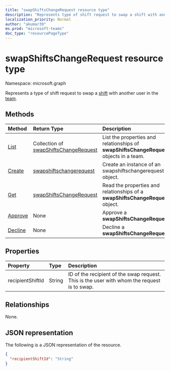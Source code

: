 ```yaml
---
title: "swapShiftsChangeRequest resource type"
description: "Represents type of shift request to swap a shift with another user in the team."
localization_priority: Normal
author: "akumar39"
ms.prod: "microsoft-teams"
doc_type: "resourcePageType"
---
```


# swapShiftsChangeRequest resource type

Namespace: microsoft.graph

Represents a type of shift request to swap a [shift](../resources/shift.md) with another user in the [team](../resources/team.md).

## Methods

| Method       | Return Type | Description |
|:-------------|:------------|:------------|
| [List](../api/swapshiftschangerequest-list.md) | Collection of [swapShiftsChangeRequest](swapshiftschangerequest.md) | List the properties and relationships of **swapShiftsChangeRequest** objects in a team. |
| [Create](../api/swapshiftschangerequest-post.md) | [swapshiftschangerequest](swapshiftschangerequest.md) | Create an instance of an swapshiftschangerequest object. |
| [Get](../api/swapshiftschangerequest-get.md) | [swapShiftsChangeRequest](swapshiftschangerequest.md) | Read the properties and relationships of a **swapShiftsChangeRequest** object. |
|[Approve](../api/swapshiftschangerequest-approve.md)|None|Approve a **swapShiftsChangeRequest**. |
|[Decline](../api/swapshiftschangerequest-decline.md)|None|Decline a **swapShiftsChangeRequest**.|

## Properties

| Property     | Type        | Description |
|:-------------|:------------|:------------|
|recipientShiftId|String|ID of the recipient of the swap request. This is the user with whom the request is to swap.|

## Relationships

None.

## JSON representation

The following is a JSON representation of the resource.

<!-- {
  "blockType": "resource",
  "optionalProperties": [

  ],
  "@odata.type": "microsoft.graph.swapShiftsChangeRequest",
  "baseType": ""
}-->

```json
{
  "recipientShiftId": "String"
}
```

<!-- uuid: 16cd6b66-4b1a-43a1-adaf-3a886856ed98
2019-02-04 14:57:30 UTC -->
<!-- {
  "type": "#page.annotation",
  "description": "swapShiftsChangeRequest resource",
  "keywords": "",
  "section": "documentation",
  "tocPath": ""
}-->
